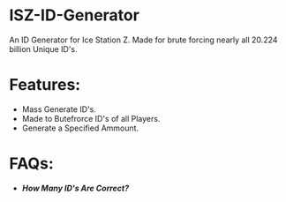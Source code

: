 # ISZ-ID-Generator
An ID Generator for Ice Station Z. Made for brute forcing nearly all 20.224 billion Unique ID's.

# Features:
- Mass Generate ID's.
- Made to Butefrorce ID's of all Players.
- Generate a Specified Ammount.

# FAQs:
- ***How Many ID's Are Correct?***
